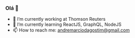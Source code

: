 ### Olá 👋

- 🔭 I’m currently working at Thomson Reuters
- 🌱 I’m currently learning ReactJS, GraphQL, NodeJS
- 📫 How to reach me: andremarciodagostim@gmail.com
